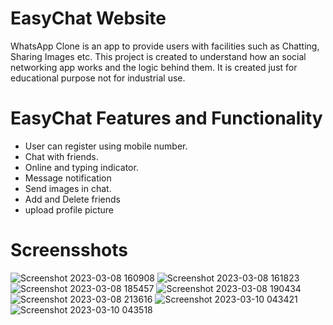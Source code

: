 # EasyChat Website
WhatsApp Clone is an app to provide users with facilities such as Chatting, Sharing Images etc. This project is created to understand how an social networking app works and the logic behind them. It is created just for educational purpose not for industrial use.

# EasyChat Features and Functionality
- User can register using mobile number.
- Chat with friends.
- Online and typing indicator.
- Message notification
- Send images in chat.
- Add and Delete friends
- upload profile picture

# Screensshots
![Screenshot 2023-03-08 160908](https://github.com/Clive20/EasyChat-App/assets/74508019/7ccb1d7b-2520-46d9-901c-352b72d21fe3)
![Screenshot 2023-03-08 161823](https://github.com/Clive20/EasyChat-App/assets/74508019/a65b8247-2a3a-4ce1-9ee9-fdd11adfba68)
![Screenshot 2023-03-08 185457](https://github.com/Clive20/EasyChat-App/assets/74508019/5363852f-fbad-4591-914c-a86ccab5f4cd)
![Screenshot 2023-03-08 190434](https://github.com/Clive20/EasyChat-App/assets/74508019/a77ea587-f33c-4588-a444-d800a97cac4e)
![Screenshot 2023-03-08 213616](https://github.com/Clive20/EasyChat-App/assets/74508019/3952fc38-ae02-4e88-bba8-febf73b5e83d)
![Screenshot 2023-03-10 043421](https://github.com/Clive20/EasyChat-App/assets/74508019/b4c17adb-1b5e-416d-80c6-b5acfe8499e3)
![Screenshot 2023-03-10 043518](https://github.com/Clive20/EasyChat-App/assets/74508019/a489f46f-d668-4566-bb8f-5818e0abc5a6)


